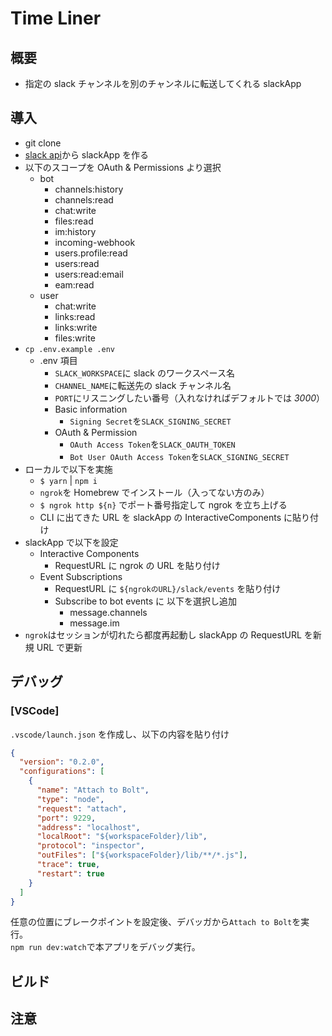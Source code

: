 # Time Liner

## 概要

- 指定の slack チャンネルを別のチャンネルに転送してくれる slackApp

## 導入

- git clone
- [slack api](https://api.slack.com/apps)から slackApp を作る
- 以下のスコープを OAuth & Permissions より選択
  - bot
    - channels:history
    - channels:read
    - chat:write
    - files:read
    - im:history
    - incoming-webhook
    - users.profile:read
    - users:read
    - users:read:email
    - eam:read
  - user
    - chat:write
    - links:read
    - links:write
    - files:write
- `cp .env.example .env`
  - .env 項目
    - `SLACK_WORKSPACE`に slack のワークスペース名
    - `CHANNEL_NAME`に転送先の slack チャンネル名
    - `PORT`にリスニングしたい番号（入れなければデフォルトでは _3000_）
    - Basic information
      - `Signing Secret`を`SLACK_SIGNING_SECRET`
    - OAuth & Permission
      - `OAuth Access Token`を`SLACK_OAUTH_TOKEN`
      - `Bot User OAuth Access Token`を`SLACK_SIGNING_SECRET`
- ローカルで以下を実施
  - `$ yarn` | `npm i`
  - `ngrok`を Homebrew でインストール（入ってない方のみ）
  - `$ ngrok http ${n}` でポート番号指定して ngrok を立ち上げる
  - CLI に出てきた URL を slackApp の InteractiveComponents に貼り付け
- slackApp で以下を設定
  - Interactive Components
    - RequestURL に ngrok の URL を貼り付け
  - Event Subscriptions
    - RequestURL に `${ngrokのURL}/slack/events` を貼り付け
    - Subscribe to bot events に 以下を選択し追加
      - message.channels
      - message.im
- `ngrok`はセッションが切れたら都度再起動し slackApp の RequestURL を新規 URL で更新

## デバッグ

### [VSCode]

`.vscode/launch.json` を作成し、以下の内容を貼り付け

```json
{
  "version": "0.2.0",
  "configurations": [
    {
      "name": "Attach to Bolt",
      "type": "node",
      "request": "attach",
      "port": 9229,
      "address": "localhost",
      "localRoot": "${workspaceFolder}/lib",
      "protocol": "inspector",
      "outFiles": ["${workspaceFolder}/lib/**/*.js"],
      "trace": true,
      "restart": true
    }
  ]
}
```

任意の位置にブレークポイントを設定後、デバッガから`Attach to Bolt`を実行。  
`npm run dev:watch`で本アプリをデバッグ実行。

## ビルド

## 注意

